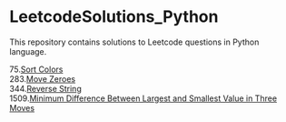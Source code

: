 # LeetcodeSolutions_Python
This repository contains solutions to Leetcode questions in Python language.

75.[Sort Colors](SortColors.py)<br>
283.[Move Zeroes](MoveZeroes.py)<br>
344.[Reverse String](ReverseString.py)<br>
1509.[Minimum Difference Between Largest and Smallest Value in Three Moves](MinimumDifferenceBetweenLargestandSmallestValueinThreeMoves.py)




